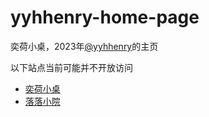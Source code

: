 # yyhhenry-home-page

奕荷小桌，2023年[@yyhhenry](https://gitee.com/yyhhenry)的主页

以下站点当前可能并不开放访问

- [奕荷小桌](https://yyhhenry.gitee.io/)
- [落落小院](https://yyhhenry.cn/)
